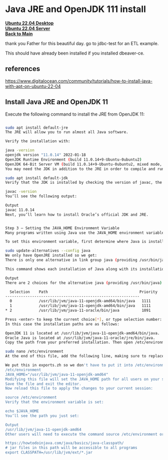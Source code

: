 # Java JRE and OpenJDK 111 install

**[Ubuntu 22.04 Desktop](../../ubuntu22-04/desktop-install.md)**\
**[Ubuntu 22.04 Server](../../ubuntu22-04/server-install.md)**\
**[Back to Main](../../../README.md)**

thank you Father for this beautiful day.
go to jdbc-test for an ETL example.

This should have already been installed if you installed dbeaver-ce.

## references

<https://www.digitalocean.com/community/tutorials/how-to-install-java-with-apt-on-ubuntu-22-04>

## Install Java JRE and OpenJDK 11

Execute the following command to install the JRE from OpenJDK 11:

```bash

sudo apt install default-jre
The JRE will allow you to run almost all Java software.

Verify the installation with:

java -version
openjdk version "11.0.14" 2022-01-18
OpenJDK Runtime Environment (build 11.0.14+9-Ubuntu-0ubuntu2)
OpenJDK 64-Bit Server VM (build 11.0.14+9-Ubuntu-0ubuntu2, mixed mode, sharing)
You may need the JDK in addition to the JRE in order to compile and run some specific Java-based software. To install the JDK, execute the following command, which will also install the JRE:

sudo apt install default-jdk
Verify that the JDK is installed by checking the version of javac, the Java compiler:

javac -version
You’ll see the following output:

Output
javac 11.0.14
Next, you’ll learn how to install Oracle’s official JDK and JRE.


Step 3 — Setting the JAVA_HOME Environment Variable
Many programs written using Java use the JAVA_HOME environment variable to determine the Java installation location.

To set this environment variable, first determine where Java is installed. Use the update-alternatives command:

sudo update-alternatives --config java
We only have OpenJRE installed so we get: 
There is only one alternative in link group java (providing /usr/bin/java): /usr/lib/jvm/java-11-openjdk-amd64/bin/java

This command shows each installation of Java along with its installation path:

Output
There are 2 choices for the alternative java (providing /usr/bin/java).

  Selection    Path                                         Priority   Status
------------------------------------------------------------
  0            /usr/lib/jvm/java-11-openjdk-amd64/bin/java   1111      auto mode
  1            /usr/lib/jvm/java-11-openjdk-amd64/bin/java   1111      manual mode
* 2            /usr/lib/jvm/java-11-oracle/bin/java          1091      manual mode

Press <enter> to keep the current choice[*], or type selection number:
In this case the installation paths are as follows:

OpenJDK 11 is located at /usr/lib/jvm/java-11-openjdk-amd64/bin/java.
Oracle Java is located at /usr/lib/jvm/java-11-oracle/jre/bin/java.
Copy the path from your preferred installation. Then open /etc/environment using nano or your favorite text editor:

sudo nano /etc/environment
At the end of this file, add the following line, making sure to replace the highlighted path with your own copied path, and to not include the bin/ portion of the path:

We put this in exports.zh so we don't have to put it into /etc/environment:
/etc/environment
JAVA_HOME="/usr/lib/jvm/java-11-openjdk-amd64"
Modifying this file will set the JAVA_HOME path for all users on your system.
Save the file and exit the editor.
Now reload this file to apply the changes to your current session:

source /etc/environment
Verify that the environment variable is set:

echo $JAVA_HOME
You’ll see the path you just set:

Output
/usr/lib/jvm/java-11-openjdk-amd64
Other users will need to execute the command source /etc/environment or log out and log back in to apply this setting.

https://howtodoinjava.com/java/basics/java-classpath/
# jar files in this path will be accessible to all programs
export CLASSPATH=/usr/lib/jvm/ext/*.jar

```
